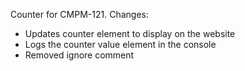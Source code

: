 Counter for CMPM-121.
Changes:

- Updates counter element to display on the website
- Logs the counter value element in the console
- Removed ignore comment
